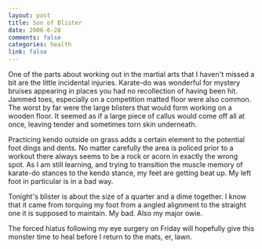 ```yaml
--- 
layout: post
title: Son of Blister
date: 2006-6-28
comments: false
categories: health
link: false
---
```

One of the parts about working out in the martial arts that I haven't missed a bit are the little incidental injuries. Karate-do was wonderful for mystery bruises appearing in places you had no recollection of having been hit. Jammed toes, especially on a competition matted floor were also common. The worst by far were the large blisters that would form working on a wooden floor. It seemed as if a large piece of callus would come off all at once, leaving tender and sometimes torn skin underneath.

Practicing kendo outside on grass adds a certain element to the potential foot dings and dents. No matter carefully the area is policed prior to a workout there always seems to be a rock or acorn in exactly the wrong spot. As I am still learning, and trying to transition the muscle memory of karate-do stances to the kendo stance, my feet are getting beat up. My left foot in particular is in a bad way.

Tonight's blister is about the size of a quarter and a dime together. I know that it came from torquing my foot from a angled alignment to the straight one it is supposed to maintain. My bad. Also my major owie.

The forced hiatus following my eye surgery on Friday will hopefully give this monster time to heal before I return to the mats, er, lawn.
